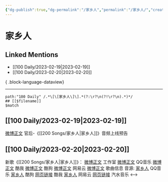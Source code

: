 ```yaml
---
{"dg-publish":true,"dg-permalink":"/家乡人","permalink":"/家乡人/","created":"2023-02-22T15:53:05.000+08:00","updated":"2023-08-24T18:02:50.589+08:00"}
---
```


# 家乡人

## Linked Mentions
- [[100 Daily/2023-02-19\|2023-02-19]]
- [[100 Daily/2023-02-20\|2023-02-20]]

{ .block-language-dataview}

---

```expander
path:"100 Daily" /.*\[\[家乡人\]\].*(?:\r?\n(?!\r?\n).*)*/
## [[$filename]]
$match
```
## [[100 Daily/2023-02-19\|2023-02-19]]
[微博正文](https://m.weibo.cn/5248300719/4870902698743270) 官后-《[[200 Songs/家乡人\|家乡人]]》音频上线预告
## [[100 Daily/2023-02-20\|2023-02-20]]
新歌《[[200 Songs/家乡人\|家乡人]]》：
[微博正文](https://m.weibo.cn/7478855230/4871209160017245) 工作室
[微博正文](https://m.weibo.cn/2169129705/4871159562896175) QQ音乐
[微博正文](https://m.weibo.cn/1738434147/4871159558182659) 酷我
[微博正文](https://m.weibo.cn/1665103091/4871160359290767) 酷狗
[微博正文](https://m.weibo.cn/1721030997/4871159563420975) 网易云
[微博正文](https://m.weibo.cn/6466290670/4871165954753050) 歌曲信息
音源:
[家乡人](https://weibo.cn/sinaurl?u=https%3A%2F%2Fc.y.qq.com%2Fbase%2Ffcgi-bin%2Fu%3F__%3DERzQVaTHc6W8) QQ音乐
[家乡人](https://weibo.cn/sinaurl?u=https%3A%2F%2Ft4.kugou.com%2Fsong.html%3Fid%3Dh9Ruv05B8V2) 酷狗
[网页链接](https://weibo.cn/sinaurl?u=https%3A%2F%2Fm.kuwo.cn%2Fyinyue%2F261942443%3Ff%3Darphone%26t%3Dsinawb%26isstar%3D0) 酷我
[家乡人](https://weibo.cn/sinaurl?u=http%3A%2F%2Fmusic.163.com%2Fshare%2Fsina%2Fdirect%2F18%2F2022392097) 网易云
[网页链接](https://weibo.cn/sinaurl?u=https%3A%2F%2Fqishui.douyin.com%2Fs%2FB7RP6oH%2F) 汽水音乐
<-->